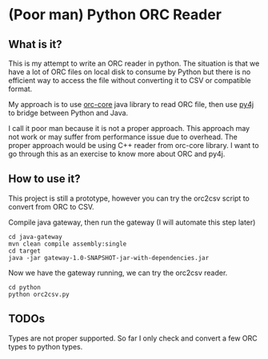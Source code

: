 # (Poor man) Python ORC Reader

## What is it?

This is my attempt to write an ORC reader in python. The situation is that we have a lot of ORC files on local disk to consume
by Python but there is no efficient way to access the file without converting it to CSV or compatible format.

My approach is to use [orc-core](https://orc.apache.org/docs/core-java.html) java library to read ORC file, then use
[py4j](https://github.com/bartdag/py4j) to bridge between Python and Java.

I call it poor man because it is not a proper approach. This approach may not work or may suffer from performance issue
due to overhead. The proper approach would be using C++ reader from orc-core library. I want to go through this as an 
exercise to know more about ORC and py4j. 


## How to use it?

This project is still a prototype, however you can try the orc2csv script to convert from ORC to CSV. 

Compile java gateway, then run the gateway (I will automate this step later)

```
cd java-gateway
mvn clean compile assembly:single
cd target
java -jar gateway-1.0-SNAPSHOT-jar-with-dependencies.jar
```

Now we have the gateway running, we can try the orc2csv reader.
 
```
cd python
python orc2csv.py
```

## TODOs

Types are not proper supported. So far I only check and convert a few ORC types to python types.
